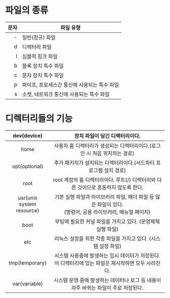 # 파일의 종류
| 문자 	| 파일 유형                                    	|
|-----:	|----------------------------------------------	|
| -    	| 일반(정규) 파일                              	|
| d    	| 디렉터리 파일                                	|
| l    	| 심볼릭 링크 파일                             	|
| b    	| 블록 장치 특수 파일                          	|
| c    	| 문자 장치 특수 파일                          	|
| p    	| 파이프, 프로세스간 통신에 사용되는 특수 파일 	|
| s    	| 소켓, 네트워크 통신에 사용되는 특수 파일     	|
# 디렉터리들의 기능
|          dev(device)				|                                        장치 파일이 담긴 디렉터리이다.											|
|:----------------------------:	|:-------------------------------------------------------------------------------------------------------------:	|
|             home				|                   사용자 홈 디렉터리가 생성되는 디렉터리이다.(로그인 시 처음 위치하는 경로)						|
|         opt(optional)			|                       추가 패키지가 설치되는 디렉터리이다.(서드파티 프로그램 설치 경로)							|
|             root				|              root 계정의 홈 디렉터리이다. 루트(/) 디렉터리와 다른 것이므로 혼동하지 않도록 한다.					|
| usr(unix<br>system resource)	| 기본 실행 파일과 라이브러리 파일, 페더 파일 등 많은 파일이 있다. <br>(명령어, 공용 라이브러리, 메뉴얼 페이지)		|
|             boot				|                          부팅에 필요한 커널 파일을 가지고 있다. (운영제체 실행 파일)								|
|              etc				|                         리눅스 설정을 위한 각종 파일을 가지고 있다. (시스템 설정 파일)							|
|        tmp(temporary)			|     시스템 사용중에 발생하는 임시 데이터가 저장된다. 이 디렉터리에 있는 파일은 재시작하면 모두 사라진다.			|
|         var(variable)			|              시스템 운영 중에 발생하는 데이터나 로그 등 내용이 자주 바뀌는 파일이 주로 저장된다.					|
